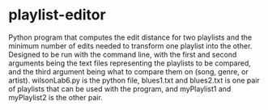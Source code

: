# playlist-editor
Python program that computes the edit distance for two playlists and the minimum number of edits needed to transform one playlist into the other. Designed to be run with the command line, with the first and second arguments being the text files representing the playlists to be compared, and the third argument being what to compare them on (song, genre, or artist). wilsonLab6.py is the python file, blues1.txt and blues2.txt is one pair of playlists that can be used with the program, and myPlaylist1 and myPlaylist2 is the other pair.
